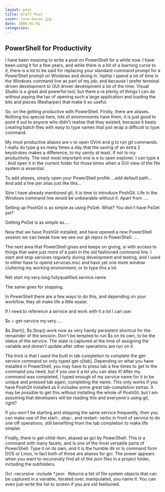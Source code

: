 ```yaml
---
layout: post
title: Draft Post
cover: cave-house.jpg
date: 2000-01-01
categories: 
---
```



## PowerShell for Productivity

I have been meaning to write a post on PowerShell for a while now. I have been using it for a few years, and while there is a bit of a learning curve to it, there is a lot to be said for replacing your standard command prompt for a PowerShell prompt on Windows and diving in.
hiphip
I spend a lot of time in the Windows command line as part of my job, and because I prefer terminal driven development to GUI driven development a lot of the time. Visual Studio is a great and powerful tool, but there a re plenty of things I can do without paying the tax of opening such a large application and loading the bits and pieces (Resharper) that make it so useful. 

So, on the getting productive with PowerShell. Firstly, there are aliases. Nothing too special here, lots of environments have them, it is just good to point it out to anyone who didn't realise that they existed, because it beats creating batch files with easy to type names that just wrap a difficult to type command. 

My most productive aliases are v to open GVim and g to run git commands. I really do type g so many times a day that the saving of an extra 2 keystrokes makes a difference, to my sanity at least, if not to my productivity. The next most important one is e to open explorer. I can type e . And open it in the current folder for those times when a GUI view of the file system is essential. 

To add aliases, simply open your PowerShell profile ...add default path...  And add a line per alias just like this...


Sine I have already mentioned git, it is time to introduce PoshGit. Life in the Windows command line would be unbearable without it. Apart from ....

Setting up PoshGit is as simple as using PsGet. What? You don't have PsGet yet?

Getting PsGet is as simple as....

Now that we have PoshGit installed, and have opened a new PowerShell session we can tweak how we see our git repos in PowerShell. ....

The next area that PowerShell gives and keeps on giving, is with access to things that were just more of a pain in the old fashioned command line. I start and stop services regularly during development and testing, and I used to either have to opend services.msc and have yet one more window cluttering my working environment, or to type this a lot

Net start my.very.long.fullyqualified.service.name

The same goes for stopping. 

In PowerShell there are a few ways to do this, and depending on your workflow, they all make life a little easier. 

If I need to reference a service and work with it a lot I can use:

$s = get-service my.very.....

$s.Start(), $s.Stop() work now as very handy persistent shortcut for the remainder of the session. Don't be tempted to run $s on its own, to be the status of the service. The state is captured at the time of assigning the variable and doesn't update after other operations are run on it. 

The trick is that I used the built in tab completion to complete the get-service command so only typed get-s[tab]. Depending on what you have installed in PowerShell, you may have to press tab a few times to get to the command you need, but if you use it a lot you can alias it! After my command was completed, I typed enough of my service name for it to be unique and pressed tab again, completing the name. This only works if you have PoshGit installed as it includes some great tab-completion extras. It may be possible to get this without installing the whole of PoshGit, but I am assuming that developers will be reading this and everyone's using git, right?

If you won't be starting and stopping the same service frequently, then you can make use of the start-, stop-, and restart- verbs in front of service to do one off operations, still benefiting from the tab completion to make life simpler. 

Finally, there is get-child-item, aliased as gci by PowerShell. This is a command with many facets, and is one of the most versatile parts of PowerShell. Type it on its own, and it is the humble dir or ls command form DOS or Linux, in fact both of those are aliases for gci. The power appears when you want to recursively find all of the json files in a project folder, including the subfolders. 

Gci -recursive -include *.json . Returns a list of file system objects that can be captured in a variable, iterated over, manipulated, you name it. You can even just write the list to screen if you are old fashioned. 






